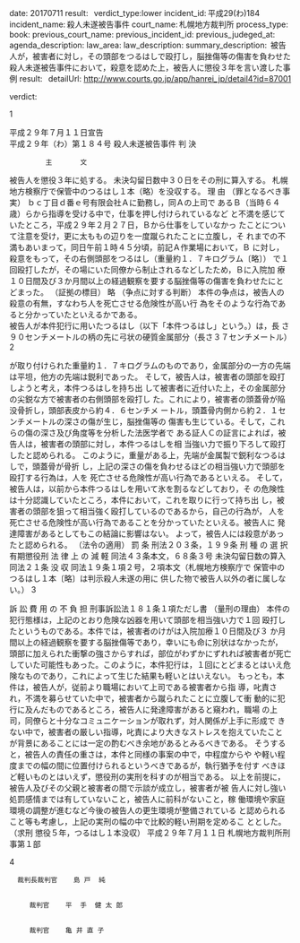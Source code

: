 
date: 20170711
result:  
verdict_type:lower
incident_id: 平成29(わ)184
incident_name: 殺人未遂被告事件
court_name: 札幌地方裁判所
process_type:
book: 
previous_court_name:
previous_incident_id:
previous_judeged_at:
agenda_description: 
law_area: 
law_description: 
summary_description:  被告人が，被害者に対し，その頭部をつるはしで殴打し，脳挫傷等の傷害を負わせた殺人未遂被告事件において，殺意を認めた上，被告人に懲役３年を言い渡した事例
result:  
detailUrl: http://www.courts.go.jp/app/hanrei_jp/detail4?id=87001

verdict:

1 
 
平成２９年７月１１日宣告   
平成２９年（わ）第１８４号 殺人未遂被告事件 
             判       決 
 
             主       文 
被告人を懲役３年に処する。 
未決勾留日数中３０日をその刑に算入する。 
札幌地方検察庁で保管中のつるはし１本（略）を没収する。 
             理       由 
（罪となるべき事実） 
 ｂｃ丁目ｄ番ｅ号有限会社Ａに勤務し，同Ａの上司で
あるＢ（当時６４歳）らから指導を受ける中で，仕事を押し付けられているなど
と不満を感じていたところ，平成２９年２月２７日，Ｂから仕事をしていなかっ
たことについて注意を受け，更に太ももの辺りを一度蹴られたことに立腹し，そ
れまでの不満もあいまって，同日午前１時４５分頃，前記Ａ作業場において，Ｂ
に対し，殺意をもって，その右側頭部をつるはし（重量約１．７キログラム〔略〕）
で１回殴打したが，その場にいた同僚から制止されるなどしたため，Ｂに入院加
療１０日間及び３か月間以上の経過観察を要する脳挫傷等の傷害を負わせたにと
どまった。 
（証拠の標目） 
 略 
（争点に対する判断） 
  本件の争点は，被告人の殺意の有無，すなわち人を死亡させる危険性が高い行
為をそのような行為であると分かっていたといえるかである。  
被告人が本件犯行に用いたつるはし（以下「本件つるはし」という。）は，長
さ９０センチメートルの柄の先に弓状の硬質金属部分（長さ３７センチメートル）
2 
 
が取り付けられた重量約１．７キログラムのものであり，金属部分の一方の先端
は平坦，他方の先端は鋭利であった。 
そして，被告人は，被害者の頭部を殴打しようと考え，本件つるはしを持ち出
して被害者に近付いた上，その金属部分の尖鋭な方で被害者の右側頭部を殴打し
た。これにより，被害者の頭蓋骨が陥没骨折し，頭部表皮から約４．６センチメ
ートル，頭蓋骨内側から約２．１センチメートルの深さの傷が生じ，脳挫傷等の
傷害も生じている。そして，これらの傷の深さ及び角度等を分析した法医学者で
ある証人Ｃの証言によれば，被告人は，被害者の頭部に対し，本件つるはしを相
当強い力で振り下ろして殴打したと認められる。 
このように，重量がある上，先端が金属製で鋭利なつるはしで，頭蓋骨が骨折
し，上記の深さの傷を負わせるほどの相当強い力で頭部を殴打する行為は，人を
死亡させる危険性が高い行為であるといえる。 
そして，被告人は，以前から本件つるはしを用いて氷を割るなどしており，そ
の危険性は十分認識していたところ，本件において，これを取りに行って持ち出
し，被害者の頭部を狙って相当強く殴打しているのであるから，自己の行為が，
人を死亡させる危険性が高い行為であることを分かっていたといえる。被告人に
発達障害があるとしてもこの結論に影響はない。 
よって，被告人には殺意があったと認められる。 
（法令の適用） 
 罰   条   刑法２０３条，１９９条 
 刑 種 の 選 択   有期懲役刑 
 法 律 上 の 減 軽   同法４３条本文，６８条３号 
 未決勾留日数の算入   同法２１条 
 没 収   同法１９条１項２号，２項本文（札幌地方検察庁で
保管中のつるはし１本〔略〕は判示殺人未遂の用に
供した物で被告人以外の者に属しない。） 
3 
 
 訴 訟 費 用 の 不 負 担   刑事訴訟法１８１条１項ただし書 
（量刑の理由） 
  本件の犯行態様は，上記のとおり危険な凶器を用いて頭部を相当強い力で１回
殴打したというものである。本件では，被害者のけがは入院加療１０日間及び３
か月間以上の経過観察を要する脳挫傷等であり，幸いにも命に別状はなかったが，
頭部に加えられた衝撃の強さからすれば，部位がわずかにずれれば被害者が死亡
していた可能性もあった。このように，本件犯行は，１回にとどまるとはいえ危
険なものであり，これによって生じた結果も軽いとはいえない。 
  もっとも，本件は，被告人が，従前より職場において上司である被害者から指
導，叱責され，不満を募らせていた中で，被害者から蹴られたことに立腹して衝
動的に犯行に及んだものであるところ，被告人に発達障害があると窺われ，職場
の上司，同僚らと十分なコミュニケーションが取れず，対人関係が上手に形成で
きない中で，被害者の厳しい指導，叱責により大きなストレスを抱えていたこと
が背景にあることには一定の酌むべき余地があるとみるべきである。 
  そうすると，被告人の責任の重さは，本件と同様の事案の中で，中程度からや
や軽い程度までの幅の間に位置付けられるというべきであるが，執行猶予を付す
べきほど軽いものとはいえず，懲役刑の実刑を科すのが相当である。 
  以上を前提に，被告人及びその父親と被害者の間で示談が成立し，被害者が被
告人に対し強い処罰感情までは有していないこと，被告人に前科がないこと，稼
働環境や家庭環境の調整が進むなど今後の被告人の更生環境が整備されている
と認められること等も考慮し，上記の実刑の幅の中で比較的軽い刑期を定めるこ
ととした。 
（求刑 懲役５年，つるはし１本没収） 
  平成２９年７月１１日 
    札幌地方裁判所刑事第１部 
 
4 
 
      裁判長裁判官    島 戸  純 
 
 
         裁判官    平  手  健 太 郎 
 
 
         裁判官    亀 井 直 子 

                    
